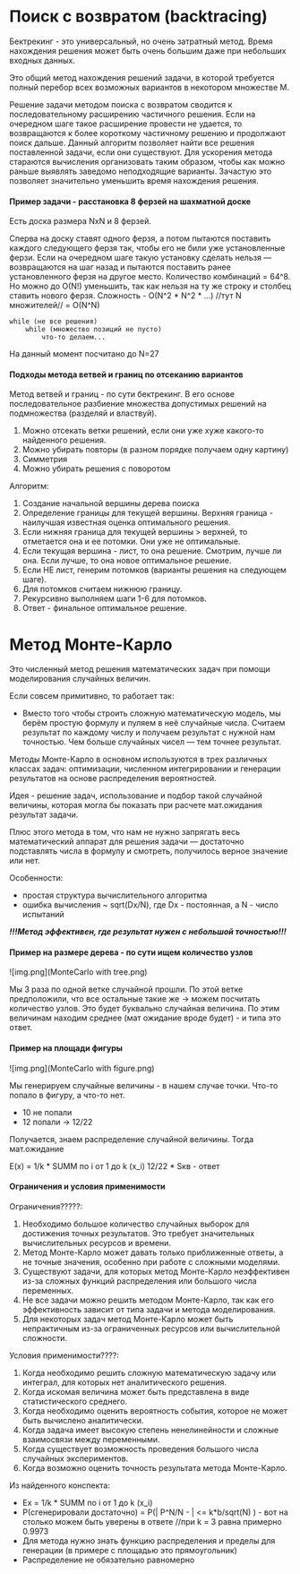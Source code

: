 # Поиск с возвратом (backtracing)

Бектрекинг - это универсальный, но очень затратный метод. Время нахождения решения может быть очень большим даже при небольших входных данных.

Это общий метод нахождения решений задачи, в которой требуется полный перебор всех возможных вариантов в некотором множестве М.

Решение задачи методом поиска с возвратом сводится к последовательному расширению частичного решения. Если на очередном шаге такое расширение провести не удается, то возвращаются к более короткому частичному решению и продолжают поиск дальше. Данный алгоритм позволяет найти все решения поставленной задачи, если они существуют. Для ускорения метода стараются вычисления организовать таким образом, чтобы как можно раньше выявлять заведомо неподходящие варианты. Зачастую это позволяет значительно уменьшить время нахождения решения.

#### Пример задачи - расстановка 8 ферзей на шахматной доске

 Есть доска размера NxN и 8 ферзей.
 
Сперва на доску ставят одного ферзя, а потом пытаются поставить каждого следующего ферзя так, чтобы его не били уже установленные ферзи. Если на очередном шаге такую установку сделать нельзя — возвращаются на шаг назад и пытаются поставить ранее установленного ферзя на другое место.
Количество комбинаций = 64^8. Но можно до O(N!) уменьшить, так как нельзя на ту же строку и столбец ставить нового ферзя.
Сложность - O(N^2 * N^2 * ...) //тут N множителей// = O(N^N) 

    while (не все решения)
        while (множество позиций не пусто)
            что-то делаем...
 
На данный момент посчитано до N=27

#### Подходы метода ветвей и границ по отсеканию вариантов

Метод ветвей и границ - по сути бектрекинг. В его основе последовательное разбиение множества допустимых решений на подмножества (разделяй и властвуй).
1. Можно отсекать ветки решений, если они уже хуже какого-то найденного решения.
2. Можно убирать повторы (в разном порядке получаем одну картину)
3. Симметрия
4. Можно убирать решения с поворотом

Алгоритм:
1. Создание начальной вершины дерева поиска
2. Определение границы для текущей вершины. Верхняя граница - наилучшая известная оценка оптимального решения.
3. Если нижняя граница для текущей вершины > верхней, то отметается она и ее потомки. Они уже не оптимальные.
4. Если текущая вершина - лист, то она решение. Смотрим, лучше ли она. Если лучше, то она новое оптимальное решение.
5. Если НЕ лист, генерим потомков (варианты решения на следующем шаге).
6. Для потомков считаем нижнюю границу. 
7. Рекурсивно выполняем шаги 1-6 для потомков.
8. Ответ - финальное оптимальное решение.

# Метод Монте-Карло

Это численный метод решения математических задач при помощи моделирования случайных величин.

Если совсем примитивно, то работает так:
* Вместо того чтобы строить сложную математическую модель, мы берём простую формулу и пуляем в неё случайные числа. Считаем результат по каждому числу и получаем результат с нужной нам точностью. Чем больше случайных чисел — тем точнее результат.

Методы Монте-Карло в основном используются в трех различных классах задач: оптимизации, численном интегрировании и генерации результатов на основе распределения вероятностей.

Идея - решение задач, использование и подбор такой случайной величины, которая могла бы показать при расчете мат.ожидания результат задачи.

Плюс этого метода в том, что нам не нужно запрягать весь математический аппарат для решения задачи — достаточно подставлять числа в формулу и смотреть, получилось верное значение или нет.

Особенности:
* простая структура вычислительного алгоритма
* ошибка вычисления ~ sqrt(Dx/N), где Dx - постоянная, а N - число испытаний

**_!!!Метод эффективен, где результат нужен с небольшой точностью!!!_**

#### Пример на размере дерева - по сути ищем количество узлов
![img.png](MonteCarlo with tree.png)

Мы 3 раза по одной ветке случайной прошли. По этой ветке предположили, что все остальные такие же -> можем посчитать количество узлов.
Это будет буквально случайная величина. По этим величинам находим среднее (мат ожидание вроде будет) - и типа это ответ.

#### Пример на площади фигуры

![img.png](MonteCarlo with figure.png)

Мы генерируем случайные величины - в нашем случае точки. Что-то попало в фигуру, а что-то нет.
* 10 не попали
* 12 попали -> 12/22

Получается, знаем распределение случайной величины. Тогда мат.ожидание

E(x) = 1/k * SUMM по i от 1 до k (x_i)
12/22 * Sкв - ответ


#### Ограничения и условия применимости

Ограничения?????:
1. Необходимо большое количество случайных выборок для достижения точных результатов. Это требует значительных вычислительных ресурсов и времени.
2. Метод Монте-Карло может давать только приближенные ответы, а не точные значения, особенно при работе с сложными моделями.
3. Существуют задачи, для которых метод Монте-Карло неэффективен из-за сложных функций распределения или большого числа переменных.
4. Не все задачи можно решить методом Монте-Карло, так как его эффективность зависит от типа задачи и метода моделирования.
5. Для некоторых задач метод Монте-Карло может быть непрактичным из-за ограниченных ресурсов или вычислительной сложности.


 
Условия применимости????:
1. Когда необходимо решить сложную математическую задачу или интеграл, для которых нет аналитического решения.
2. Когда искомая величина может быть представлена в виде статистического среднего.
3. Когда необходимо оценить вероятность события, которое не может быть вычислено аналитически.
4. Когда задача имеет высокую степень ненелинейности и сложные взаимосвязи между переменными.
5. Когда существует возможность проведения большого числа случайных экспериментов.
6. Когда возможно оценить точность результата метода Монте-Карло.

Из найденного конспекта:
* Ex = 1/k * SUMM по i от 1 до k (x_i)
* P(сгенерировали достаточно) = P(| P^N/N - | <= k*b/sqrt(N) )  - вот на столько можем быть уверены в ответе    //при k = 3 равна примерно 0.9973
* Для метода нужно знать функцию распределения и пределы для генерации (в примере с площадью это прямоугольник)
* Распределение не обязательно равномерно 
